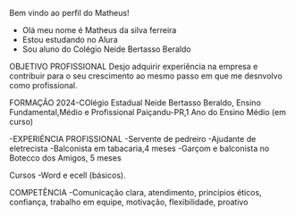  Bem vindo ao perfil do Matheus!
- Olá meu nome é Matheus da silva ferreira
- Estou estudando no Alura
- Sou aluno do Colégio Neide Bertasso Beraldo

OBJETIVO PROFISSIONAL
Desjo adquirir experiência na empresa e contribuir para o seu crescimento ao mesmo passo em que me desnvolvo como profissional.

FORMAÇÃO
2024-COlégio Estadual Neide Bertasso Beraldo, Ensino Fundamental,Médio e Profissional
 Paiçandu-PR,1 Ano do Ensino Médio (em curso)
 
  -EXPERIÉNCIA PROFISSIONAL
  -Servente de pedreiro
  -Ajudante de eletrecista
  -Balconista em tabacaria,4 meses
  -Garçom e balconista no Botecco dos Amigos, 5 meses

  Cursos
  -Word e ecell (básicos).

  COMPETÊNCIA
  -Comunicação clara, atendimento, princípios éticos, confiança, trabalho em equipe, motivação, flexibilidade, proativo
